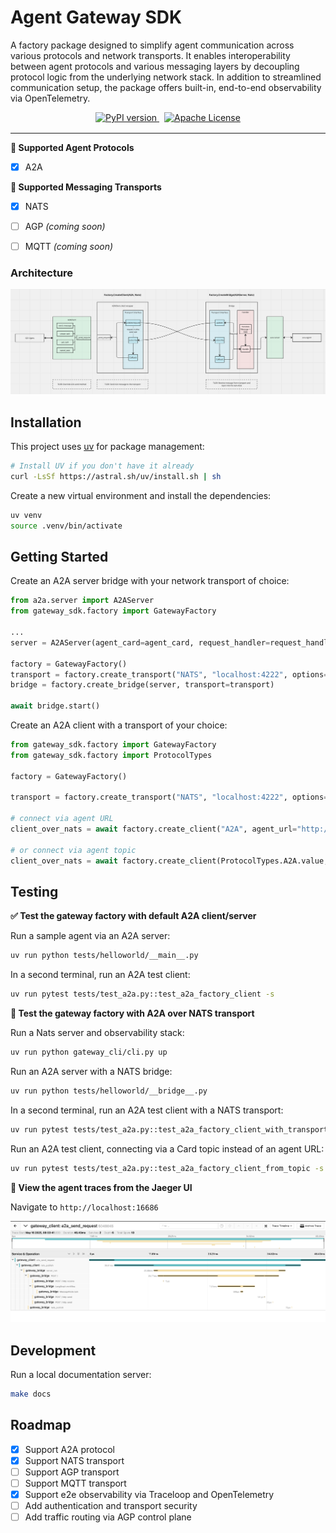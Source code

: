 Agent Gateway SDK
========================
A factory package designed to simplify agent communication across various protocols and network transports. It enables interoperability between agent protocols and various messaging layers by decoupling protocol logic from the underlying network stack. In addition to streamlined communication setup, the package offers built-in, end-to-end observability via OpenTelemetry.

<div align="center" style="margin-bottom: 1rem;">
  <a href="https://pypi.org/project/your-package-name/" target="_blank" style="margin-right: 0.5rem;">
    <img src="https://img.shields.io/pypi/v/your-package-name?logo=pypi&logoColor=%23FFFFFF&label=Version&color=%2300BCEB" alt="PyPI version">
  </a>
  <a href="./LICENSE" target="_blank">
    <img src="https://img.shields.io/badge/License-Apache%202.0-blue?color=%2300BCEB" alt="Apache License">
  </a>
</div>

---

**🧠 Supported Agent Protocols**  

- [x] A2A

**📡 Supported Messaging Transports**  

- [x] NATS  
- [ ] AGP *(coming soon)*  
- [ ] MQTT *(coming soon)*  


### Architecture

[![architecture](assets/architecture.png )]()

## Installation

This project uses [uv](https://github.com/astral-sh/uv) for package management:
```bash
# Install UV if you don't have it already
curl -LsSf https://astral.sh/uv/install.sh | sh
```

Create a new virtual environment and install the dependencies:
```bash
uv venv
source .venv/bin/activate
```

## Getting Started

Create an A2A server bridge with your network transport of choice:
```python
from a2a.server import A2AServer
from gateway_sdk.factory import GatewayFactory

...
server = A2AServer(agent_card=agent_card, request_handler=request_handler)

factory = GatewayFactory()
transport = factory.create_transport("NATS", "localhost:4222", options={})
bridge = factory.create_bridge(server, transport=transport)

await bridge.start()
```

Create an A2A client with a transport of your choice:
```python
from gateway_sdk.factory import GatewayFactory
from gateway_sdk.factory import ProtocolTypes

factory = GatewayFactory()

transport = factory.create_transport("NATS", "localhost:4222", options={})
    
# connect via agent URL
client_over_nats = await factory.create_client("A2A", agent_url="http://localhost:9999", transport=transport)

# or connect via agent topic
client_over_nats = await factory.create_client(ProtocolTypes.A2A.value, agent_topic="Hello_World_Agent_1.0.0", transport=transport)
```

## Testing

**✅ Test the gateway factory with default A2A client/server**

Run a sample agent via an A2A server:
```bash
uv run python tests/helloworld/__main__.py 
```

In a second terminal, run an A2A test client:
```bash
uv run pytest tests/test_a2a.py::test_a2a_factory_client -s
```

**🚀 Test the gateway factory with A2A over NATS transport**

Run a Nats server and observability stack:
```bash
uv run python gateway_cli/cli.py up
```

Run an A2A server with a NATS bridge:
```bash
uv run python tests/helloworld/__bridge__.py
```

In a second terminal, run an A2A test client with a NATS transport:
```bash
uv run pytest tests/test_a2a.py::test_a2a_factory_client_with_transport -s
```

Run an A2A test client, connecting via a Card topic instead of an agent URL:  
```bash
uv run pytest tests/test_a2a.py::test_a2a_factory_client_from_topic -s
```

**🔎 View the agent traces from the Jaeger UI**

Navigate to `http://localhost:16686`

[![jaeger](assets/trace.png )]()

## Development
Run a local documentation server:
```bash
make docs
```

## Roadmap
- [x] Support A2A protocol
- [x] Support NATS transport
- [ ] Support AGP transport
- [ ] Support MQTT transport
- [x] Support e2e observability via Traceloop and OpenTelemetry
- [ ] Add authentication and transport security
- [ ] Add traffic routing via AGP control plane